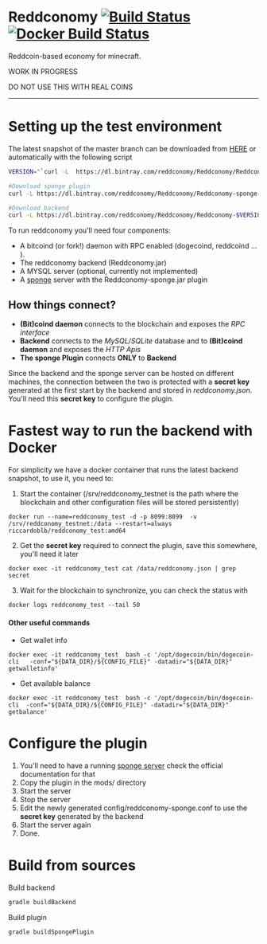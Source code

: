 # Reddconomy [![Build Status](https://travis-ci.org/Reddconomy/Reddconomy.svg?branch=master)](https://travis-ci.org/Reddconomy/Reddconomy) [![Docker Build Status](https://dockerbuildbadges.quelltext.eu/status.svg?organization=riccardoblb&repository=reddconomy_test&tag=amd64)](https://hub.docker.com/r/riccardoblb/reddconomy_test/builds/)

Reddcoin-based economy for minecraft.

WORK IN PROGRESS

DO NOT USE THIS WITH REAL COINS
___________________________________________________


# Setting up the test environment
The latest snapshot of the master branch can be downloaded from [HERE](https://dl.bintray.com/reddconomy/Reddconomy/) or automatically with the following script
```bash
VERSION="`curl -L  https://dl.bintray.com/reddconomy/Reddconomy/Reddconomy_latest.txt`"

#Download sponge plugin
curl -L https://dl.bintray.com/reddconomy/Reddconomy/Reddconomy-sponge-$VERSION.jar -o Reddconomy-sponge.jar

#Download backend
curl -L https://dl.bintray.com/reddconomy/Reddconomy/Reddconomy-$VERSION.jar -o Reddconomy.jar
```

To run reddconomy you'll need  four components:
- A bitcoind (or fork!) daemon with RPC enabled (dogecoind, reddcoind ... ).
- The reddconomy backend (Reddconomy.jar)
- A MYSQL server (optional, currently not implemented)
- A [sponge](https://www.spongepowered.org/) server with the Reddconomy-sponge.jar plugin

## How things connect?

 - **(Bit)coind daemon** connects to the blockchain and exposes the *RPC interface* 
 - **Backend** connects to the *MySQL/SQLite* database and to **(Bit)coind daemon** and exposes the *HTTP Apis*
 - **The sponge Plugin** connects **ONLY** to **Backend**

 Since the backend and the sponge server can be hosted on different machines, the connection between the two is protected with a **secret key** generated at the first start by the backend and stored in *reddconomy.json*. You'll need this **secret key** to configure the plugin.


# Fastest way to run the backend with Docker

For simplicity we have a docker container that runs the latest backend snapshot, to use it, you need to:
1. Start the container (/srv/reddconomy_testnet is the path where the blockchain and other configuration files will be stored persistently)
```
docker run --name=reddconomy_test -d -p 8099:8099  -v /srv/reddconomy_testnet:/data --restart=always riccardoblb/reddconomy_test:amd64
```

2. Get the **secret key** required to connect the plugin, save this somewhere, you'll need it later
```
docker exec -it reddconomy_test cat /data/reddconomy.json | grep secret
```
3. Wait for the blockchain to synchronize, you can check the status with
```
docker logs reddconomy_test --tail 50
```

#### Other useful commands
-  Get wallet info

```
docker exec -it reddconomy_test  bash -c '/opt/dogecoin/bin/dogecoin-cli   -conf="${DATA_DIR}/${CONFIG_FILE}" -datadir="${DATA_DIR}" getwalletinfo'
```

- Get available balance
```
docker exec -it reddconomy_test  bash -c '/opt/dogecoin/bin/dogecoin-cli  -conf="${DATA_DIR}/${CONFIG_FILE}" -datadir="${DATA_DIR}" getbalance'
```






# Configure the plugin
1. You'll need to have a running [sponge server](https://www.spongepowered.org/) check the official documentation for that
2. Copy the plugin in the mods/ directory
3. Start the server
4. Stop the server
5. Edit the newly generated config/reddconomy-sponge.conf to use the **secret key** generated by the backend
6. Start the server again
7. Done.



# Build from sources
Build backend
```bash
gradle buildBackend
```
Build plugin
```bash
gradle buildSpongePlugin
```

